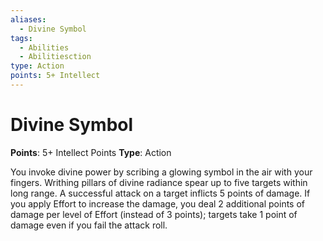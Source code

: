 ```yaml
---
aliases:
  - Divine Symbol
tags:
  - Abilities
  - Abilitiesction
type: Action
points: 5+ Intellect
---
```


# Divine Symbol

**Points**: 5+ Intellect Points
**Type**: Action

You invoke divine power by scribing a glowing symbol in the air with your fingers. Writhing pillars of divine radiance spear up to five targets within long range. A successful attack on a target inflicts 5 points of damage. If you apply Effort to increase the damage, you deal 2 additional points of damage per level of Effort (instead of 3 points); targets take 1 point of damage even if you fail the attack roll.
